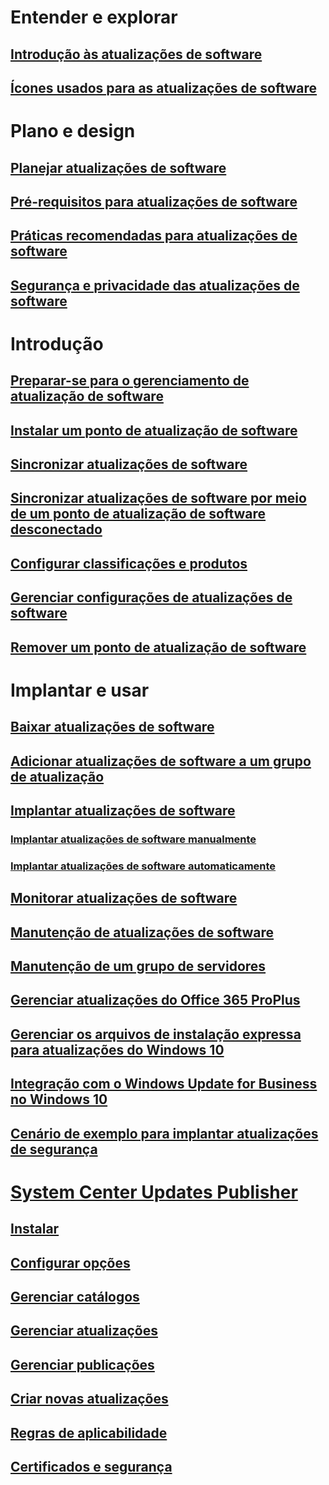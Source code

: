 # Entender e explorar
## [Introdução às atualizações de software](understand/software-updates-introduction.md)
## [Ícones usados para as atualizações de software](understand/software-updates-icons.md)

# Plano e design
## [Planejar atualizações de software](plan-design/plan-for-software-updates.md)
## [Pré-requisitos para atualizações de software](plan-design/prerequisites-for-software-updates.md)
## [Práticas recomendadas para atualizações de software](plan-design/software-updates-best-practices.md)
## [Segurança e privacidade das atualizações de software](plan-design/security-and-privacy-for-software-updates.md)

# Introdução
## [Preparar-se para o gerenciamento de atualização de software](get-started/prepare-for-software-updates-management.md)
## [Instalar um ponto de atualização de software](get-started/install-a-software-update-point.md)
## [Sincronizar atualizações de software](get-started/synchronize-software-updates.md)
## [Sincronizar atualizações de software por meio de um ponto de atualização de software desconectado](get-started/synchronize-software-updates-disconnected.md)
## [Configurar classificações e produtos](get-started/configure-classifications-and-products.md)
## [Gerenciar configurações de atualizações de software](get-started/manage-settings-for-software-updates.md)
## [Remover um ponto de atualização de software](get-started/remove-a-software-update-point.md)

# Implantar e usar
## [Baixar atualizações de software](deploy-use/download-software-updates.md)

## [Adicionar atualizações de software a um grupo de atualização](deploy-use/add-software-updates-to-an-update-group.md)
## [Implantar atualizações de software](deploy-use/deploy-software-updates.md)
### [Implantar atualizações de software manualmente](deploy-use/manually-deploy-software-updates.md)
### [Implantar atualizações de software automaticamente](deploy-use/automatically-deploy-software-updates.md)

## [Monitorar atualizações de software](deploy-use/monitor-software-updates.md)
## [Manutenção de atualizações de software](deploy-use/software-updates-maintenance.md)
## [Manutenção de um grupo de servidores](deploy-use/service-a-server-group.md)
## [Gerenciar atualizações do Office 365 ProPlus](deploy-use/manage-office-365-proplus-updates.md)
## [Gerenciar os arquivos de instalação expressa para atualizações do Windows 10](deploy-use/manage-express-installation-files-for-windows-10-updates.md)
## [Integração com o Windows Update for Business no Windows 10](deploy-use/integrate-windows-update-for-business-windows-10.md)
## [Cenário de exemplo para implantar atualizações de segurança](deploy-use/example-scenario-deploy-monitor-monthly-security-updates.md)

# [System Center Updates Publisher](tools/updates-publisher.md)
## [Instalar](tools/install-updates-publisher.md)
## [Configurar opções](tools/updates-publisher-options.md)
## [Gerenciar catálogos](tools/updates-publisher-catalogs.md)
## [Gerenciar atualizações](tools/manage-updates-with-updates-publisher.md)
## [Gerenciar publicações](tools/updates-publisher-publications.md)
## [Criar novas atualizações](tools/create-updates-with-updates-publisher.md)
## [Regras de aplicabilidade](tools/updates-publisher-applicability-rules.md)
## [Certificados e segurança](tools/updates-publisher-security.md)

